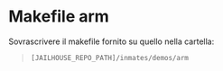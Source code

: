 # Makefile arm

Sovrascrivere il makefile fornito su quello nella cartella:

>`[JAILHOUSE_REPO_PATH]/inmates/demos/arm`